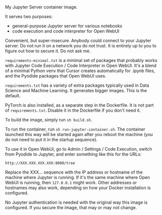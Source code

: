 My Jupyter Server container image.

It serves two purposes:

- general-purpose Jupyter server for various notebooks
- code execution and code interpreter for Open WebUI

Convenient, but super-insecure. Anybody could connect to your Jupyter server. Do not run it on a network you do not trust. It is entirely up to you to figure out how to secure it. Do not ask me.

`requirements-minimal.txt` is a minimal set of packages that probably works with Jupyter Code Execution / Code Interpreter in Open WebUI. It's a blend of a minimal Python venv that Cursor creates automatically for .ipynb files, and the Pyodide packages that Open WebUI uses.

`requirements.txt` has a variety of extra packages typically used in Data Science and Machine Learning. It generates bigger images. This is the default.

PyTorch is also installed, as a separate step in the Dockerfile. It is not part of `requirements.txt`. Disable it in the Dockerfile if you don't need it.

To build the image, simply run `sh build.sh`.

To run the container, run `sh run-jupyter-container.sh`. The container launched this way will be started again after you reboot the machine (you do not need to put it in the startup sequence).

To use it in Open WebUI, go to Admin / Settings / Code Execution, switch from Pyodide to Jupyter, and enter something like this for the URLs:

```
http://XXX.XXX.XXX.XXX:8080/tree
```

Replace the XXX... sequence with the IP address or hostname of the machine where Jupyter is running. If it's the same machine where Open WebUI is running, then `127.0.0.1` might work. Other addresses or hostnames may also work, depending on how your Docker installation is configured.

No Jupyter authentication is needed with the original way this image is configured. If you secure the image, that may or may not change.
